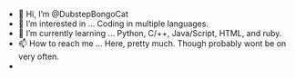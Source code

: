 - 👋 Hi, I’m @DubstepBongoCat
- 👀 I’m interested in ... Coding in multiple languages.
- 🌱 I’m currently learning ... Python, C/++, Java/Script, HTML, and ruby.
- 📫 How to reach me ... Here, pretty much. Though probably wont be on very often. 
- 

<!---
DubstepBongoCat/DubstepBongoCat is a ✨ special ✨ repository because its `README.md` (this file) appears on your GitHub profile.
You can click the Preview link to take a look at your changes.
--->

